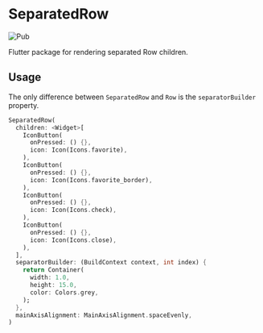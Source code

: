 # SeparatedRow

<img alt="Pub" src="https://img.shields.io/pub/v/separated_row.svg">

Flutter package for rendering separated Row children.

## Usage

The only difference between `SeparatedRow` and `Row` is the `separatorBuilder` property.

```dart
SeparatedRow(
  children: <Widget>[
    IconButton(
      onPressed: () {},
      icon: Icon(Icons.favorite),
    ),
    IconButton(
      onPressed: () {},
      icon: Icon(Icons.favorite_border),
    ),
    IconButton(
      onPressed: () {},
      icon: Icon(Icons.check),
    ),
    IconButton(
      onPressed: () {},
      icon: Icon(Icons.close),
    ),
  ],
  separatorBuilder: (BuildContext context, int index) {
    return Container(
      width: 1.0,
      height: 15.0,
      color: Colors.grey,
    );
  },
  mainAxisAlignment: MainAxisAlignment.spaceEvenly,
)
```